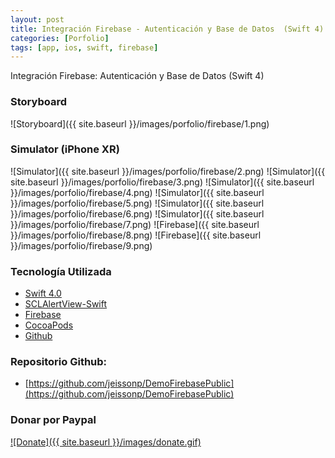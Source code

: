 ```yaml
---
layout: post
title: Integración Firebase - Autenticación y Base de Datos  (Swift 4)
categories: [Porfolio]
tags: [app, ios, swift, firebase]
---
```


Integración Firebase: Autenticación y Base de Datos  (Swift 4)

### Storyboard
![Storyboard]({{ site.baseurl }}/images/porfolio/firebase/1.png)

### Simulator (iPhone XR)
![Simulator]({{ site.baseurl }}/images/porfolio/firebase/2.png)
![Simulator]({{ site.baseurl }}/images/porfolio/firebase/3.png)
![Simulator]({{ site.baseurl }}/images/porfolio/firebase/4.png)
![Simulator]({{ site.baseurl }}/images/porfolio/firebase/5.png)
![Simulator]({{ site.baseurl }}/images/porfolio/firebase/6.png)
![Simulator]({{ site.baseurl }}/images/porfolio/firebase/7.png)
![Firebase]({{ site.baseurl }}/images/porfolio/firebase/8.png)
![Firebase]({{ site.baseurl }}/images/porfolio/firebase/9.png)

### Tecnolog&iacute;a Utilizada
 - [Swift 4.0](https://swift.org)
 - [SCLAlertView-Swift](https://github.com/vikmeup/SCLAlertView-Swift)
 - [Firebase](https://firebase.google.com/docs/) 
 - [CocoaPods](https://cocoapods.org)
 - [Github](https://github.com)


### Repositorio Github:

- [https://github.com/jeissonp/DemoFirebasePublic](https://github.com/jeissonp/DemoFirebasePublic)



### Donar por Paypal

[![Donate]({{ site.baseurl }}/images/donate.gif)](https://www.paypal.me/jeissonpm)
